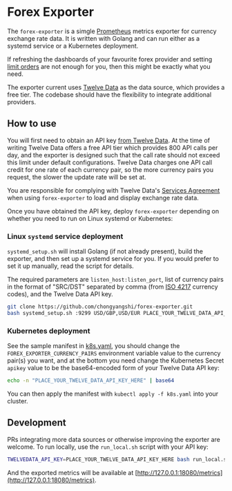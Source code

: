 # Forex Exporter

The `forex-exporter` is a simgle [Prometheus](https://github.com/prometheus/prometheus) metrics exporter for currency exchange rate data. It is written with Golang and can run either as a systemd service or a Kubernetes deployment.

If refreshing the dashboards of your favourite forex provider and setting [limit orders](https://wise.com/help/articles/0QO88oPwfcCqgAX1fvN6D/what-are-auto-conversions) are not enough for you, then this might be exactly what you need.

The exporter current uses [Twelve Data](https://twelvedata.com/docs#exchange-rate) as the data source, which provides a free tier. The codebase should have the flexibility to integrate additional providers. 

## How to use

You will first need to obtain an API key [from Twelve Data](https://twelvedata.com/pricing). At the time of writing Twelve Data offers a free API tier which provides 800 API calls per day, and the exporter is designed such that the call rate should not exceed this limit under default configurations. Twelve Data charges one API call credit for one rate of each currency pair, so the more currency pairs you request, the slower the update rate will be set at.

You are responsible for complying with Twelve Data's [Services Agreement](https://twelvedata.com/terms) when using `forex-exporter` to load and display exchange rate data.

Once you have obtained the API key, deploy `forex-exporter` depending on whether you need to run on Linux systemd or Kubernetes:

### Linux `systemd` service deployment

`systemd_setup.sh` will install Golang (if not already present), build the exporter, and then set up a systemd service for you. If you would prefer to set it up manually, read the script for details.

The required parameters are `listen_host:listen_port`, list of currency pairs in the format of "SRC/DST" separated by comma (from [ISO 4217](https://en.wikipedia.org/wiki/ISO_4217#List_of_ISO_4217_currency_codes) currency codes), and the Twelve Data API key.

```bash
git clone https://github.com/chongyangshi/forex-exporter.git
bash systemd_setup.sh :9299 USD/GBP,USD/EUR PLACE_YOUR_TWELVE_DATA_API_KEY_HERE
```

### Kubernetes deployment

See the sample manifest in [k8s.yaml](k8s.yaml), you should change the `FOREX_EXPORTER_CURRENCY_PAIRS` environment variable value to the currency pair(s) you want, and at the bottom you need change the Kubernetes Secret `apikey` value to be the base64-encoded form of your Twelve Data API key:

```bash
echo -n "PLACE_YOUR_TWELVE_DATA_API_KEY_HERE" | base64
```

You can then apply the manifest with `kubectl apply -f k8s.yaml` into your cluster.

## Development

PRs integrating more data sources or otherwise improving the exporter are welcome. To run locally, use the `run_local.sh` script with your API key:

```bash
TWELVEDATA_API_KEY=PLACE_YOUR_TWELVE_DATA_API_KEY_HERE bash run_local.sh
```

And the exported metrics will be available at [http://127.0.0.1:18080/metrics](http://127.0.0.1:18080/metrics).